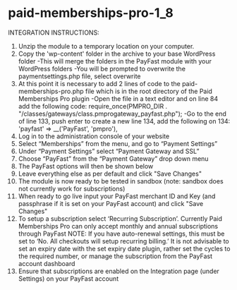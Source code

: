 # paid-memberships-pro-1_8

INTEGRATION INSTRUCTIONS:
1. Unzip the module to a temporary location on your computer.
2. Copy the 'wp-content' folder in the archive to your base WordPress folder
 -This will merge the folders in the PayFast module with your WordPress folders
 -You will be prompted to overwrite the paymentsettings.php file, select overwrite
3. At this point it is necessary to add 2 lines of code to the  paid-memberships-pro.php file which is in the root directory of the Paid Memberships Pro plugin
 -Open the file in a text editor and on line 84 add the following code:
 require_once(PMPRO_DIR . "/classes/gateways/class.pmprogateway_payfast.php");
 -Go to the end of line 133, push enter to create a new line 134, add the following on 134:
 'payfast' => __('PayFast', 'pmpro'),
4. Log in to the administration console of your website
5. Select “Memberships” from the menu, and go to “Payment Settings”
6. Under “Payment Settings” select “Payment Gateway and SSL”
7. Choose “PayFast” from the “Payment Gateway” drop down menu
8. The PayFast options will then be shown below
9. Leave everything else as per default and click "Save Changes"
10. The module is now ready to be tested in sandbox (note: sandbox does not currently work for subscriptions)
11. When ready to go live input your PayFast merchant ID and Key (and passphrase if it is set on your PayFast account) and click "Save Changes"
12. To setup a subscription select ‘Recurring Subscription’. Currently Paid Memberships Pro can only accept monthly and annual subscriptions through PayFast
    NOTE: If you have auto-renewal settings, this must be set to ‘No. All checkouts will setup recurring billing.’ It is not advisable to set an expiry date with the set expiry date plugin, rather set the cycles to the required number, or manage the subscription from the PayFast account dashboard
13. Ensure that subscriptions are enabled on the Integration page (under Settings) on your PayFast account